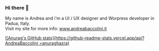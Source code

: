 ### Hi there 👋

<!--
**AndreaBaccolini/AndreaBaccolini** is a ✨ _special_ ✨ repository because its `README.md` (this file) appears on your GitHub profile.

Here are some ideas to get you started:

- 🔭 I’m currently working on ...
- 🌱 I’m currently learning ...
- 👯 I’m looking to collaborate on ...
- 🤔 I’m looking for help with ...
- 💬 Ask me about ...
- 📫 How to reach me: ...
- 😄 Pronouns: ...
- ⚡ Fun fact: ...
-->
My name is Andrea and i'm a UI / UX designer and Worpress developer in Padua, Italy.<br>
Visit my site for more info: www.andreabaccolini.it


[![Anurag's GitHub stats](https://github-readme-stats.vercel.app/api?AndreaBaccolini
=anuraghazra)](https://github.com/anuraghazra/github-readme-stats)
